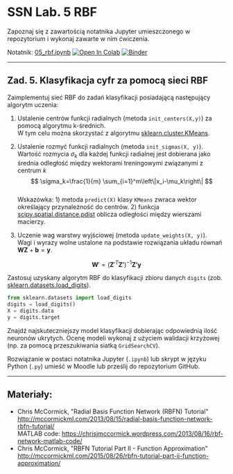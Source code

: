 # SSN Lab. 5 RBF

Zapoznaj się z zawartością notatnika Jupyter umieszczonego w repozytorium  i wykonaj zawarte w nim ćwiczenia.

Notatnik: [05_rbf.ipynb](https://github.com/IS-UMK/ssn_23_lab_05/blob/master/05_rbf.ipynb)
[![Open In Colab](https://colab.research.google.com/assets/colab-badge.svg)](https://colab.research.google.com/github/IS-UMK/ssn_23_lab_05/blob/master/05_rbf.ipynb) [![Binder](https://mybinder.org/badge_logo.svg)](https://mybinder.org/v2/gh/IS-UMK/ssn_23_lab_05/master?filepath=05_rbf.ipynb)

---

## Zad. 5. Klasyfikacja cyfr za pomocą sieci RBF

Zaimplementuj sieć RBF do zadań klasyfikacji posiadającą następujący algorytm uczenia: 
 
1. Ustalenie centrów funkcji radialnych (metoda ``init_centers(X,y)``) za pomocą algorytmu k-średnich.   
W tym celu można skorzystać z algorytmu [sklearn.cluster.KMeans](https://scikit-learn.org/stable/modules/generated/sklearn.cluster.KMeans.html).

2. Ustalenie rozmyć funkcji radialnych (metoda ``init_sigmas(X, y)``).  
Wartość rozmycia $\sigma_k$ dla każdej funkcji radialnej jest dobierana jako średnia odległość między wektorami treningowymi związanymi z centrum $k$
$$
\sigma_k=\frac{1}{m} \sum_{i=1}^m\left\|x_i-\mu_k\right\|
$$  
Wskazówka: 1) metoda ``predict(X)`` klasy ``KMeans`` zwraca wektor określający przynależność do centrów. 2) funkcja [scipy.spatial.distance.pdist](https://docs.scipy.org/doc/scipy/reference/generated/scipy.spatial.distance.pdist.html) oblicza odległości między wierszami macierzy.

3. Uczenie wag warstwy wyjściowej (metoda ``update_weights(X, y)``).  
Wagi i wyrazy wolne ustalone na podstawie rozwiązania układu równań $\mathbf{W}\mathbf{Z} + \mathbf{b}= \mathbf{y}$.

$$ \mathbf{W}' = \left( \mathbf{Z}'^T \mathbf{Z'}\right)^{-1}\mathbf{Z'}\mathbf{y} $$


Zastosuj uzyskany algorytm RBF do klasyfikacji zbioru danych ``digits`` (zob. [sklearn.datasets.load_digits](https://scikit-learn.org/stable/modules/generated/sklearn.datasets.load_digits.html)).

```python
from sklearn.datasets import load_digits
digits = load_digits()
X = digits.data
y = digits.target
```

Znajdź najskuteczniejszy model klasyfikacji dobierając odpowiednią ilość neuronów ukrytych. Ocenę modeli wykonaj z użyciem  walidacji krzyżowej (np. za pomocą przeszukiwania siatką ``GridSearchCV``). 

Rozwiązanie w postaci notatnika Jupyter (``.ipynb``) lub skrypt w języku Python (``.py``) umieść w Moodle lub prześlij do repozytorium GitHub.

---
## Materiały:

* Chris McCormick, "Radial Basis Function Network (RBFN) Tutorial"  
  http://mccormickml.com/2013/08/15/radial-basis-function-network-rbfn-tutorial/  
  MATLAB code: https://chrisjmccormick.wordpress.com/2013/08/16/rbf-network-matlab-code/
* Chris McCormick, "RBFN Tutorial Part II - Function Approximation"  
  http://mccormickml.com/2015/08/26/rbfn-tutorial-part-ii-function-approximation/  
